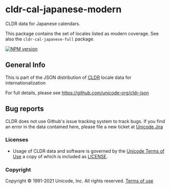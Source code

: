 # cldr-cal-japanese-modern

CLDR data for Japanese calendars.

This package contains the set of locales listed as modern coverage. See also the `cldr-cal-japanese-full` package.


[![NPM version](https://img.shields.io/npm/v/cldr-cal-japanese-modern.svg?style=flat)](https://www.npmjs.org/package/cldr-cal-japanese-modern)

## General Info

This is part of the JSON distribution of [CLDR](http://cldr.unicode.org/)
locale data for internationalization

For full details, please see <https://github.com/unicode-org/cldr-json>

## Bug reports

CLDR does not use Github's issue tracking system to track bugs.  If you find an error in
the data contained here, please file a new ticket at [Unicode Jira](https://unicode-org.atlassian.net/projects/CLDR/issues)

### Licenses

- Usage of CLDR data and software is governed by the [Unicode Terms of Use](http://www.unicode.org/copyright.html)
a copy of which is included as [LICENSE](./LICENSE).

### Copyright

Copyright &copy; 1991-2021 Unicode, Inc.
All rights reserved.
[Terms of use](http://www.unicode.org/copyright.html)
